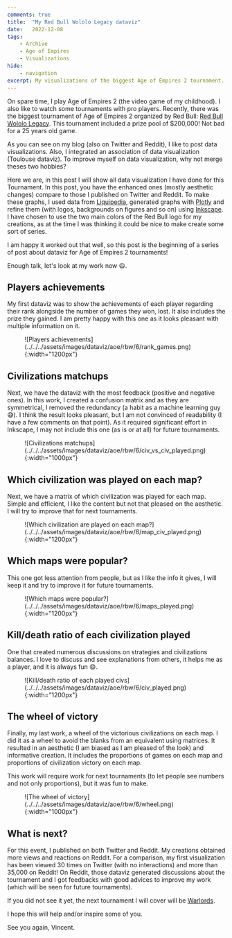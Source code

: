 ```yaml
---
comments: true
title:  "My Red Bull Wololo Legacy dataviz"
date:   2022-12-08
tags:
    - Archive
    - Age of Empires
    - Visualizations
hide:
    - navigation
excerpt: My visualizations of the biggest Age of Empires 2 tournament. With a prize pool of $200,000 and organized by Red Bull.
---
```


On spare time, I play Age of Empires 2 (the video game of my childhood).
I also like to watch some tournaments with pro players.
Recently, there was the biggest tournament of Age of Empires 2 organized by Red Bull: [Red Bull Wololo Legacy](https://www.redbull.com/int-en/events/red-bull-wololo-legacy/).
This tournament included a prize pool of $200,000!
Not bad for a 25 years old game.

As you can see on my blog (also on Twitter and Reddit), I like to post data visualizations.
Also, I integrated an association of data visualization (Toulouse dataviz).
To improve myself on data visualization, why not merge theses two hobbies?

Here we are, in this post I will show all data visualization I have done for this Tournament.
In this post, you have the enhanced ones (mostly aesthetic changes) compare to those I published on Twitter and Reddit.
To make these graphs, I used data from [Liquipedia](https://liquipedia.net/ageofempires/Main_Page), generated graphs with [Plotly](https://plotly.com/) and refine them (with logos, backgrounds on figures and so on) using [Inkscape](https://inkscape.org/fr/).
I have chosen to use the two main colors of the Red Bull logo for my creations, as at the time I was thinking it could be nice to make create some sort of series.

I am happy it worked out that well, so this post is the beginning of a series of post about dataviz for Age of Empires 2 tournaments!

Enough talk, let's look at my work now 😃.

## Players achievements

My first dataviz was to show the achievements of each player regarding their rank alongside the number of games they won, lost.
It also includes the prize they gained. I am pretty happy with this one as it looks pleasant with multiple information on it.

<figure markdown="span">
![Players achievements](../../../assets/images/dataviz/aoe/rbw/6/rank_games.png){:width="1200px"}
</figure>

## Civilizations matchups

Next, we have the dataviz with the most feedback (positive and negative ones).
In this work, I created a confusion matrix and as they are symmetrical, I removed the redundancy (a habit as a machine learning guy 😅).
I think the result looks pleasant, but I am not convinced of readability (I have a few comments on that point).
As it required significant effort in Inkscape, I may not include this one (as is or at all) for future tournaments.

<figure markdown="span">
![Civilizations matchups](../../../assets/images/dataviz/aoe/rbw/6/civ_vs_civ_played.png){:width="1000px"}
</figure>

## Which civilization was played on each map?

Next, we have a matrix of which civilization was played for each map.
Simple and efficient, I like the content but not that pleased on the aesthetic.
I will try to improve that for next tournaments.

<figure markdown="span">
![Which civilization are played on each map?](../../../assets/images/dataviz/aoe/rbw/6/map_civ_played.png){:width="1200px"}
</figure>

## Which maps were popular?

This one got less attention from people, but as I like the info it gives, I will keep it and try to improve it for future tournaments.

<figure markdown="span">
![Which maps were popular?](../../../assets/images/dataviz/aoe/rbw/6/maps_played.png){:width="1200px"}
</figure>

## Kill/death ratio of each civilization played

One that created numerous discussions on strategies and civilizations balances.
I love to discuss and see explanations from others, it helps me as a player, and it is always fun 😄.

<figure markdown="span">
![Kill/death ratio of each played civs](../../../assets/images/dataviz/aoe/rbw/6/civ_played.png){:width="1200px"}
</figure>

## The wheel of victory

Finally, my last work, a wheel of the victorious civilizations on each map.
I did it as a wheel to avoid the blanks from an equivalent using matrices.
It resulted in an aesthetic (I am biased as I am pleased of the look) and informative creation.
It includes the proportions of games on each map and proportions of civilization victory on each map.

This work will require work for next tournaments (to let people see numbers and not only proportions), but it was fun to make.

<figure markdown="span">
![The wheel of victory](../../../assets/images/dataviz/aoe/rbw/6/wheel.png){:width="1000px"}
</figure>

## What is next?

For this event, I published on both Twitter and Reddit.
My creations obtained more views and reactions on Reddit.
For a comparison, my first visualization has been viewed 30 times on Twitter (with no interactions) and more than 35,000 on Reddit!
On Reddit, those dataviz generated discussions about the tournament and I got feedbacks with good advices to improve my work (which will be seen for future tournaments).

If you did not see it yet, the next tournament I will cover will be [Warlords](https://youtu.be/OhXuB5w-pS8).

I hope this will help and/or inspire some of you.

See you again, Vincent.
